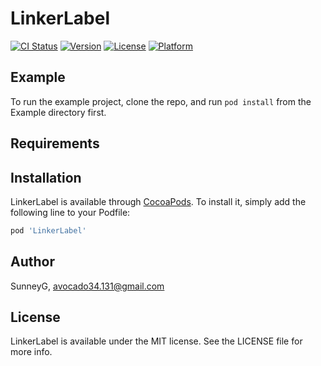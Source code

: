 # LinkerLabel

[![CI Status](https://img.shields.io/travis/SunneyG/LinkerLabel.svg?style=flat)](https://travis-ci.org/SunneyG/LinkerLabel)
[![Version](https://img.shields.io/cocoapods/v/LinkerLabel.svg?style=flat)](https://cocoapods.org/pods/LinkerLabel)
[![License](https://img.shields.io/cocoapods/l/LinkerLabel.svg?style=flat)](https://cocoapods.org/pods/LinkerLabel)
[![Platform](https://img.shields.io/cocoapods/p/LinkerLabel.svg?style=flat)](https://cocoapods.org/pods/LinkerLabel)

## Example

To run the example project, clone the repo, and run `pod install` from the Example directory first.

## Requirements

## Installation

LinkerLabel is available through [CocoaPods](https://cocoapods.org). To install
it, simply add the following line to your Podfile:

```ruby
pod 'LinkerLabel'
```

## Author

SunneyG, avocado34.131@gmail.com

## License

LinkerLabel is available under the MIT license. See the LICENSE file for more info.
